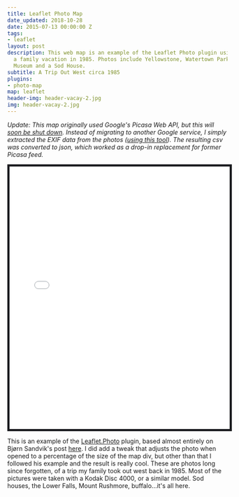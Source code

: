 ```yaml
---
title: Leaflet Photo Map
date_updated: 2018-10-28
date: 2015-07-13 00:00:00 Z
tags:
- leaflet
layout: post
description: This web map is an example of the Leaflet Photo plugin using photos from
  a family vacation in 1985. Photos include Yellowstone, Watertown Park, Baraboo Circus
  Museum and a Sod House.
subtitle: A Trip Out West circa 1985
plugins:
- photo-map
map: leaflet
header-img: header-vacay-2.jpg
img: header-vacay-2.jpg
---
```


*Update: This map originally used Google's Picasa Web API, but this will [soon be shut down](https://developers.google.com/picasa-web/). Instead of migrating to another Google service, I simply extracted the EXIF data from the photos ([using this tool](http://www.br-software.com/extracter.html)). The resulting csv was converted to json, which worked as a drop-in replacement for former Picasa feed.*

<iframe src="/apps/photo-map.html" width="100%" height="600px" frameborder="0" style="border: solid thick #1c1d21;"></iframe>

This is an example of the [Leaflet.Photo](https://github.com/turban/Leaflet.Photo) plugin, based almost entirely on Bjørn Sandvik's post [here](http://blog.thematicmapping.org/2014/08/showing-geotagged-photos-on-leaflet-map.html). I did add a tweak that adjusts the photo when opened to a percentage of the size of the map div, but other than that I followed his example and the result is really cool. These are photos long since forgotten, of a trip my family took out west back in 1985. Most of the pictures were taken with a Kodak Disc 4000, or a similar model. Sod houses, the Lower Falls, Mount Rushmore, buffalo...it's all here.